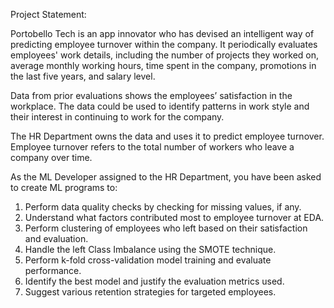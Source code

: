 Project Statement:

Portobello Tech is an app innovator who has devised an intelligent way of predicting employee turnover within the company. It periodically evaluates employees' work details, including the number of projects they worked on, average monthly working hours, time spent in the company, promotions in the last five years, and salary level.

Data from prior evaluations shows the employees’ satisfaction in the workplace. The data could be used to identify patterns in work style and their interest in continuing to work for the company. 

The HR Department owns the data and uses it to predict employee turnover. Employee turnover refers to the total number of workers who leave a company over time.

As the ML Developer assigned to the HR Department, you have been asked to create ML programs to:

1.    Perform data quality checks by checking for missing values, if any.
2.    Understand what factors contributed most to employee turnover at EDA.
3.    Perform clustering of employees who left based on their satisfaction and evaluation.
4.    Handle the left Class Imbalance using the SMOTE technique.
5.    Perform k-fold cross-validation model training and evaluate performance. 
6.    Identify the best model and justify the evaluation metrics used. 
7.    Suggest various retention strategies for targeted employees.